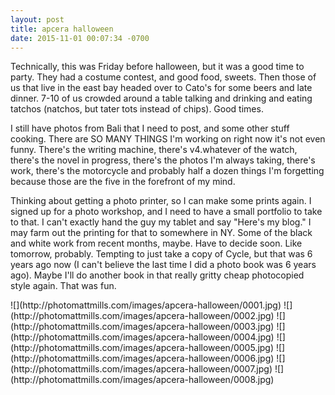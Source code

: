```yaml
---
layout: post
title: apcera halloween
date: 2015-11-01 00:07:34 -0700
---
```


Technically, this was Friday before halloween, but it was a good time to party. They had a costume contest, and good food, sweets. Then those of us that live in the east bay headed over to Cato's for some beers and late dinner. 7-10 of us crowded around a table talking and drinking and eating tatchos (natchos, but tater tots instead of chips). Good times.

I still have photos from Bali that I need to post, and some other stuff cooking. There are SO MANY THINGS I'm working on right now it's not even funny. There's the writing machine, there's v4.whatever of the watch, there's the novel in progress, there's the photos I'm always taking, there's work, there's the motorcycle and probably half a dozen things I'm forgetting because those are the five in the forefront of my mind.

Thinking about getting a photo printer, so I can make some prints again. I signed up for a photo workshop, and I need to have a small portfolio to take to that. I can't exactly hand the guy my tablet and say "Here's my blog." I may farm out the printing for that to somewhere in NY. Some of the black and white work from recent months, maybe. Have to decide soon. Like tomorrow, probably. Tempting to just take a copy of Cycle, but that was 6 years ago now (I can't believe the last time I did a photo book was 6 years ago). Maybe I'll do another book in that really gritty cheap photocopied style again. That was fun.

<span style="display:block;" class="center">
  ![](http://photomattmills.com/images/apcera-halloween/0001.jpg)
  ![](http://photomattmills.com/images/apcera-halloween/0002.jpg)
  ![](http://photomattmills.com/images/apcera-halloween/0003.jpg)
  ![](http://photomattmills.com/images/apcera-halloween/0004.jpg)
  ![](http://photomattmills.com/images/apcera-halloween/0005.jpg)
  ![](http://photomattmills.com/images/apcera-halloween/0006.jpg)
  ![](http://photomattmills.com/images/apcera-halloween/0007.jpg)
  ![](http://photomattmills.com/images/apcera-halloween/0008.jpg)
</span>
